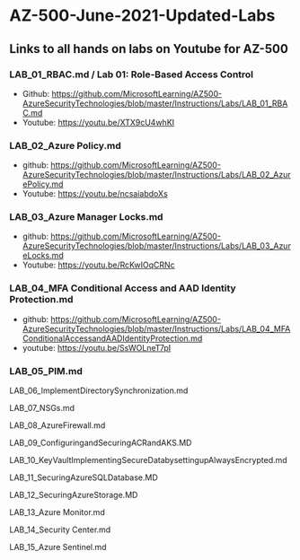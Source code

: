 # AZ-500-June-2021-Updated-Labs
## Links to all hands on labs on Youtube for AZ-500 


### LAB_01_RBAC.md / Lab 01: Role-Based Access Control
- Github: https://github.com/MicrosoftLearning/AZ500-AzureSecurityTechnologies/blob/master/Instructions/Labs/LAB_01_RBAC.md
- Youtube: https://youtu.be/XTX9cU4whKI


### LAB_02_Azure Policy.md
- github: https://github.com/MicrosoftLearning/AZ500-AzureSecurityTechnologies/blob/master/Instructions/Labs/LAB_02_AzurePolicy.md
- Youtube: https://youtu.be/ncsaiabdoXs

### LAB_03_Azure Manager Locks.md
- github: https://github.com/MicrosoftLearning/AZ500-AzureSecurityTechnologies/blob/master/Instructions/Labs/LAB_03_AzureLocks.md
- Youtube: https://youtu.be/RcKwIOqCRNc

### LAB_04_MFA Conditional Access and AAD Identity Protection.md
- github: https://github.com/MicrosoftLearning/AZ500-AzureSecurityTechnologies/blob/master/Instructions/Labs/LAB_04_MFAConditionalAccessandAADIdentityProtection.md
- youtube: https://youtu.be/SsWOLneT7pI

### LAB_05_PIM.md

LAB_06_ImplementDirectorySynchronization.md

LAB_07_NSGs.md

LAB_08_AzureFirewall.md

LAB_09_ConfiguringandSecuringACRandAKS.MD

LAB_10_KeyVaultImplementingSecureDatabysettingupAlwaysEncrypted.md

LAB_11_SecuringAzureSQLDatabase.MD

LAB_12_SecuringAzureStorage.MD

LAB_13_Azure Monitor.md

LAB_14_Security Center.md

LAB_15_Azure Sentinel.md

